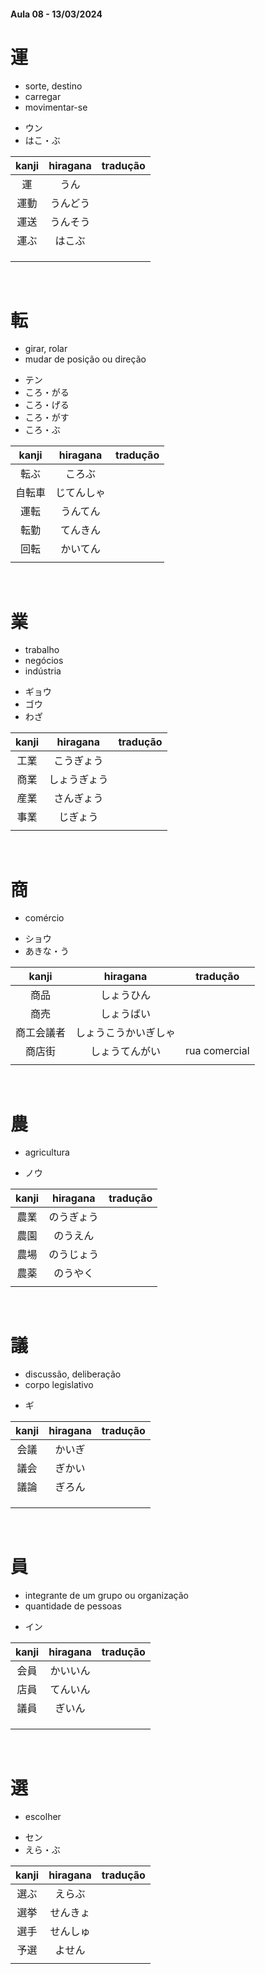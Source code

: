 #### Aula 08 - 13/03/2024


# 運

<ul><li>sorte, destino</li><li>carregar</li><li>movimentar-se</li></ul>

<ul><li>ウン</li><li>はこ・ぶ</li></ul>

| kanji | hiragana | tradução |
|:---:|:---:|:---:|
| 運 | うん |  |
| 運動 | うんどう |  |
| 運送 | うんそう |  |
| 運ぶ | はこぶ |  |
|  |  |  |
|  |  |  |
|  |  |  |

<br>


# 転

<ul><li>girar, rolar</li><li>mudar de posição ou direção</li></ul>

<ul><li>テン</li><li>ころ・がる</li><li>ころ・げる</li><li>ころ・がす</li><li>ころ・ぶ</li></ul>

| kanji | hiragana | tradução |
|:---:|:---:|:---:|
| 転ぶ | ころぶ |  |
| 自転車 | じてんしゃ |  |
| 運転 | うんてん |  |
| 転勤 | てんきん |  |
| 回転 | かいてん |  |
|  |  |  |

<br>


# 業

<ul><li>trabalho</li><li>negócios</li><li>indústria</li></ul>

<ul><li>ギョウ</li><li>ゴウ</li><li>わざ</li></ul>

| kanji | hiragana | tradução |
|:---:|:---:|:---:|
| 工業 | こうぎょう |  |
| 商業 | しょうぎょう |  |
| 産業 | さんぎょう |  |
| 事業 | じぎょう |  |
|  |  |  |

<br>


# 商

- comércio

<ul><li>ショウ</li><li>あきな・う</li></ul>

| kanji | hiragana | tradução |
|:---:|:---:|:---:|
| 商品 | しょうひん |  |
| 商売 | しょうばい |  |
| 商工会議者 | しょうこうかいぎしゃ |  |
| 商店街 | しょうてんがい | rua comercial |
|  |  |  |

<br>


# 農

- agricultura

- ノウ

| kanji | hiragana | tradução |
|:---:|:---:|:---:|
| 農業 | のうぎょう |  |
| 農園 | のうえん |  |
| 農場 | のうじょう |  |
| 農薬 | のうやく |  |
|  |  |  |

<br>


# 議

<ul><li>discussão, deliberação</li><li>corpo legislativo</li></ul>

- ギ

| kanji | hiragana | tradução |
|:---:|:---:|:---:|
| 会議 | かいぎ |  |
| 議会 | ぎかい |  |
| 議論 | ぎろん |  |
|  |  |  |
|  |  |  |
|  |  |  |

<br>


# 員

<ul><li>integrante de um grupo ou organização</li><li>quantidade de pessoas</li></ul>

- イン

| kanji | hiragana | tradução |
|:---:|:---:|:---:|
| 会員 | かいいん |  |
| 店員 | てんいん |  |
| 議員 | ぎいん |  |
|  |  |  |
|  |  |  |
|  |  |  |

<br>


# 選
- escolher

<ul><li>セン</li><li>えら・ぶ</li></ul>

| kanji | hiragana | tradução |
|:---:|:---:|:---:|
| 選ぶ | えらぶ |  |
| 選挙 | せんきょ |  |
| 選手 | せんしゅ |  |
| 予選 | よせん |  |
|  |  |  |